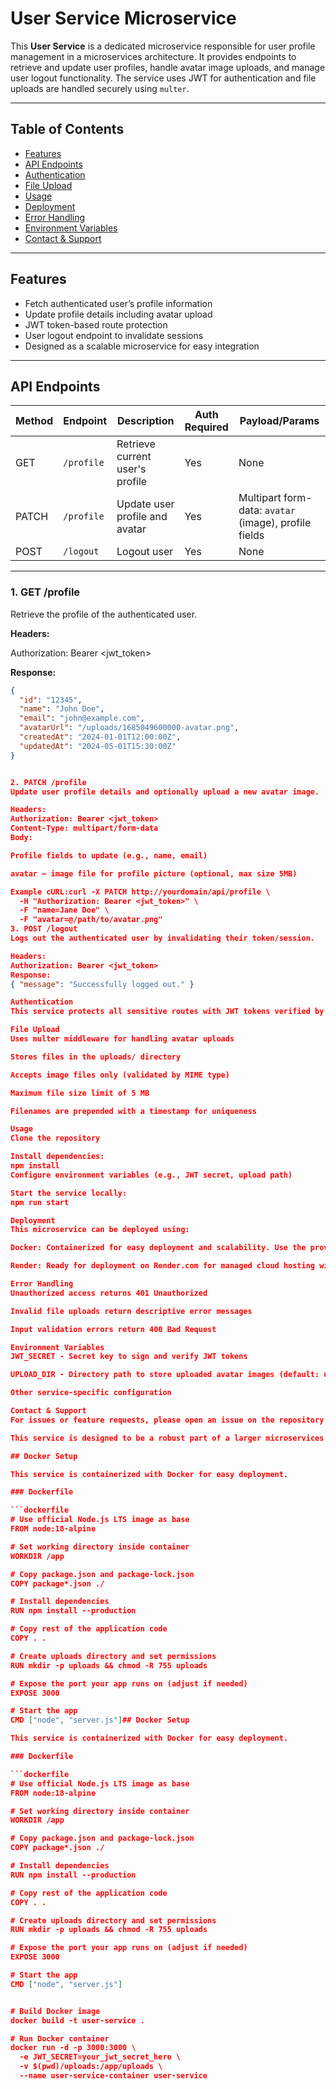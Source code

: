 # User Service Microservice

This **User Service** is a dedicated microservice responsible for user profile management in a microservices architecture. It provides endpoints to retrieve and update user profiles, handle avatar image uploads, and manage user logout functionality. The service uses JWT for authentication and file uploads are handled securely using `multer`.

---

## Table of Contents

- [Features](#features)  
- [API Endpoints](#api-endpoints)  
- [Authentication](#authentication)  
- [File Upload](#file-upload)  
- [Usage](#usage)  
- [Deployment](#deployment)  
- [Error Handling](#error-handling)  
- [Environment Variables](#environment-variables)  
- [Contact & Support](#contact--support)  

---

## Features

- Fetch authenticated user’s profile information  
- Update profile details including avatar upload  
- JWT token-based route protection  
- User logout endpoint to invalidate sessions  
- Designed as a scalable microservice for easy integration  

---

## API Endpoints

| Method | Endpoint       | Description                      | Auth Required | Payload/Params                       |
|--------|----------------|--------------------------------|---------------|------------------------------------|
| GET    | `/profile`     | Retrieve current user's profile | Yes           | None                               |
| PATCH  | `/profile`     | Update user profile and avatar  | Yes           | Multipart form-data: `avatar` (image), profile fields |
| POST   | `/logout`      | Logout user                    | Yes           | None                               |

---

### 1. **GET /profile**

Retrieve the profile of the authenticated user.

**Headers:**

Authorization: Bearer <jwt_token>


**Response:**

```json
{
  "id": "12345",
  "name": "John Doe",
  "email": "john@example.com",
  "avatarUrl": "/uploads/1685049600000-avatar.png",
  "createdAt": "2024-01-01T12:00:00Z",
  "updatedAt": "2024-05-01T15:30:00Z"
}


2. PATCH /profile
Update user profile details and optionally upload a new avatar image.

Headers:
Authorization: Bearer <jwt_token>
Content-Type: multipart/form-data
Body:

Profile fields to update (e.g., name, email)

avatar — image file for profile picture (optional, max size 5MB)

Example cURL:curl -X PATCH http://yourdomain/api/profile \
  -H "Authorization: Bearer <jwt_token>" \
  -F "name=Jane Doe" \
  -F "avatar=@/path/to/avatar.png"
3. POST /logout
Logs out the authenticated user by invalidating their token/session.

Headers:
Authorization: Bearer <jwt_token>
Response:
{ "message": "Successfully logged out." }

Authentication
This service protects all sensitive routes with JWT tokens verified by the verifyToken middleware. Tokens must be included in the Authorization header.

File Upload
Uses multer middleware for handling avatar uploads

Stores files in the uploads/ directory

Accepts image files only (validated by MIME type)

Maximum file size limit of 5 MB

Filenames are prepended with a timestamp for uniqueness

Usage
Clone the repository

Install dependencies:
npm install
Configure environment variables (e.g., JWT secret, upload path)

Start the service locally:
npm run start

Deployment
This microservice can be deployed using:

Docker: Containerized for easy deployment and scalability. Use the provided Dockerfile to build and run the container.

Render: Ready for deployment on Render.com for managed cloud hosting with CI/CD integration.

Error Handling
Unauthorized access returns 401 Unauthorized

Invalid file uploads return descriptive error messages

Input validation errors return 400 Bad Request

Environment Variables
JWT_SECRET - Secret key to sign and verify JWT tokens

UPLOAD_DIR - Directory path to store uploaded avatar images (default: uploads/)

Other service-specific configuration

Contact & Support
For issues or feature requests, please open an issue on the repository or contact the maintainer.

This service is designed to be a robust part of a larger microservices ecosystem, easily integrated and deployed with modern cloud and container technologies.

## Docker Setup

This service is containerized with Docker for easy deployment.

### Dockerfile

```dockerfile
# Use official Node.js LTS image as base
FROM node:18-alpine

# Set working directory inside container
WORKDIR /app

# Copy package.json and package-lock.json
COPY package*.json ./

# Install dependencies
RUN npm install --production

# Copy rest of the application code
COPY . .

# Create uploads directory and set permissions
RUN mkdir -p uploads && chmod -R 755 uploads

# Expose the port your app runs on (adjust if needed)
EXPOSE 3000

# Start the app
CMD ["node", "server.js"]## Docker Setup

This service is containerized with Docker for easy deployment.

### Dockerfile

```dockerfile
# Use official Node.js LTS image as base
FROM node:18-alpine

# Set working directory inside container
WORKDIR /app

# Copy package.json and package-lock.json
COPY package*.json ./

# Install dependencies
RUN npm install --production

# Copy rest of the application code
COPY . .

# Create uploads directory and set permissions
RUN mkdir -p uploads && chmod -R 755 uploads

# Expose the port your app runs on (adjust if needed)
EXPOSE 3000

# Start the app
CMD ["node", "server.js"]


# Build Docker image
docker build -t user-service .

# Run Docker container
docker run -d -p 3000:3000 \
  -e JWT_SECRET=your_jwt_secret_here \
  -v $(pwd)/uploads:/app/uploads \
  --name user-service-container user-service

